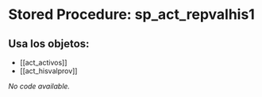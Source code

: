 # Stored Procedure: sp_act_repvalhis1

## Usa los objetos:
- [[act_activos]]
- [[act_hisvalprov]]

*No code available.*
